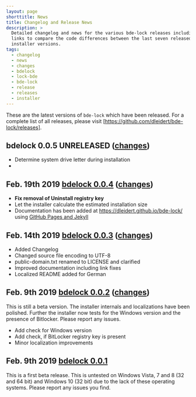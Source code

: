 ```yaml
---
layout: page
shorttitle: News
title: Changelog and Release News
description: >
  Detailed changelog and news for the various bde-lock releases including
  links to compare the code differences between the last seven released
  installer versions.
tags:
  - changelog
  - news
  - changes
  - bdelock
  - lock-bde
  - bde-lock
  - release
  - releases
  - installer
---
```


These are the latest versions of `bde-lock` which have been released. For a complete list of all releases, please visit [https://github.com/dleidert/bde-lock/releases].

## bdelock 0.0.5 UNRELEASED ([changes](https://github.com/dleidert/bde-lock/compare/v0.0.4...master#files_bucket "Compare changes in master for upcoming release"))

* Determine system drive letter during installation
* 

## <time datetime="2019-02-17">Feb. 19th 2019</time> [bdelock 0.0.4](https://github.com/dleidert/bde-lock/releases/tag/v0.0.4) ([changes](https://github.com/dleidert/bde-lock/compare/v0.0.3...v0.0.4#files_bucket "Compare changes between release versions 0.0.3 and 0.0.4"))

* **Fix removal of Uninstall registry key**
* Let the installer calculate the estimated installation size
* Documentation has been added at https://dleidert.github.io/bde-lock/ using [GitHub Pages and Jekyll](https://help.github.com/articles/using-jekyll-as-a-static-site-generator-with-github-pages/)

## <time datetime="2019-02-14">Feb. 14th 2019</time> [bdelock 0.0.3](https://github.com/dleidert/bde-lock/releases/tag/v0.0.3) ([changes](https://github.com/dleidert/bde-lock/compare/v0.0.2...v0.0.3#files_bucket "Compare changes between release versions 0.0.2 and 0.0.3"))

* Added Changelog
* Changed source file encoding to UTF-8
* public-domain.txt renamed to LICENSE and clarified
* Improved documentation including link fixes
* Localized README added for German

## <time datetime="2019-02-09">Feb. 9th 2019</time> [bdelock 0.0.2](https://github.com/dleidert/bde-lock/releases/tag/v0.0.2) ([changes](https://github.com/dleidert/bde-lock/compare/v0.0.1...v0.0.2 "Compare changes between release versions 0.0.1 and 0.0.2"))

This is still a beta version. The installer internals and localizations have been polished. Further the installer now tests for the Windows version and the presence of Bitlocker. Please report any issues.

* Add check for Windows version
* Add check, if BitLocker registry key is present
* Minor localization improvements

## <time datetime="2019-02-09">Feb. 9th 2019</time> [bdelock 0.0.1](https://github.com/dleidert/bde-lock/releases/tag/v0.0.1)

This is a first beta release. This is untested on Windows Vista, 7 and 8 (32 and 64 bit)  and Windows 10 (32 bit) due to the lack of these operating systems. Please report any issues you find.
